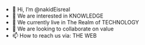 - 👋 Hi, I’m @nakidEisreal
- 👀 We are interested in KNOWLEDGE
- 🌱 We currently live in The Realm of TECHNOLOGY
- 💞️ We are looking to collaborate on value
- 📫 How to reach us via: THE WEB

<!---
nakideisreal/nakideisreal is a ✨ special ✨ repository because its `README.md` (this file) appears on your GitHub profile.
You can click the Preview link to take a look at your changes.
--->
